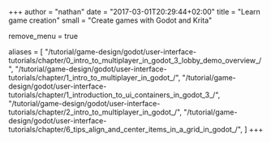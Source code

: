 +++
author = "nathan"
date = "2017-03-01T20:29:44+02:00"
title = "Learn game creation"
small = "Create games with Godot and Krita"

remove_menu = true

aliases = [
    "/tutorial/game-design/godot/user-interface-tutorials/chapter/0_intro_to_multiplayer_in_godot_3_lobby_demo_overview_/",
    "/tutorial/game-design/godot/user-interface-tutorials/chapter/1_intro_to_multiplayer_in_godot_/",
    "/tutorial/game-design/godot/user-interface-tutorials/chapter/1_introduction_to_ui_containers_in_godot_3_/",
    "/tutorial/game-design/godot/user-interface-tutorials/chapter/2_intro_to_multiplayer_in_godot_/",
    "/tutorial/game-design/godot/user-interface-tutorials/chapter/6_tips_align_and_center_items_in_a_grid_in_godot_/",
]
+++
